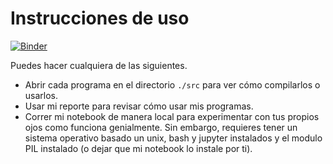 # Instrucciones de uso

[![Binder](https://mybinder.org/badge_logo.svg)](https://mybinder.org/v2/gh/L4rralde/tarea4_progra/HEAD)

Puedes hacer cualquiera de las siguientes.
- Abrir cada programa en el directorio `./src` para ver cómo compilarlos o usarlos.
- Usar mi reporte para revisar cómo usar mis programas.
- Correr mi notebook de manera local para experimentar con tus propios ojos como funciona genialmente. Sin embargo, requieres tener un sistema operativo basado un unix, bash y jupyter instalados y el modulo PIL instalado (o dejar que mi notebook lo instale por ti).